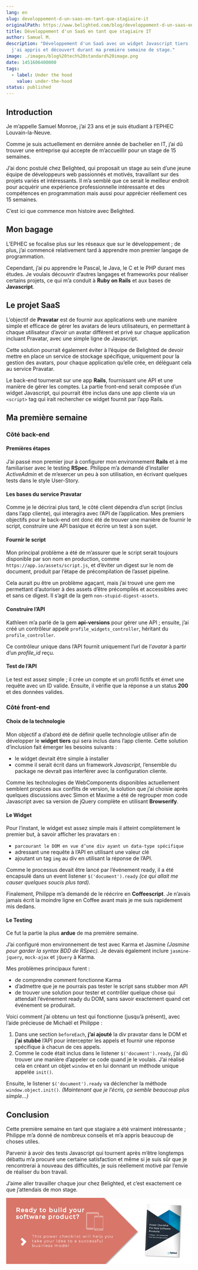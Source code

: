 ```yaml
---
lang: en
slug: developpement-d-un-saas-en-tant-que-stagiaire-it
originalPath: https://www.belighted.com/blog/developpement-d-un-saas-en-tant-que-stagiaire-it
title: Développement d'un SaaS en tant que stagiaire IT
author: Samuel M.
description: "Développement d'un SaaS avec un widget Javascript tiers : ce que
  j'ai appris et découvert durant ma première semaine de stage."
image: ./images/blog%20tech%20standard%20image.png
date: 1451606400000
tags:
  - label: Under the hood
    value: under-the-hood
status: published
---
```

Introduction
------------

Je m’appelle Samuel Monroe, j’ai 23 ans et je suis étudiant à l’EPHEC Louvain-la-Neuve.

Comme je suis actuellement en dernière année de bachelier en IT, j’ai dû trouver une entreprise qui accepte de m’accueillir pour un stage de 15 semaines.

J’ai donc postulé chez Belighted, qui proposait un stage au sein d’une jeune équipe de développeurs web passionnés et motivés, travaillant sur des projets variés et intéressants. Il m’a semblé que ce serait le meilleur endroit pour acquérir une expérience professionnelle intéressante et des compétences en programmation mais aussi pour apprécier réellement ces 15 semaines.

C’est ici que commence mon histoire avec Belighted.

Mon bagage
----------

L’EPHEC se focalise plus sur les réseaux que sur le développement ; de plus, j’ai commencé relativement tard à apprendre mon premier langage de programmation.

Cependant, j’ai pu apprendre le Pascal, le Java, le C et le PHP durant mes études. Je voulais découvrir d’autres langages et frameworks pour réaliser certains projets, ce qui m’a conduit à **Ruby on Rails** et aux bases de **Javascript**.

Le projet SaaS
--------------

L’objectif de **Pravatar** est de fournir aux applications web une manière simple et efficace de gérer les avatars de leurs utilisateurs, en permettant à chaque utilisateur d’avoir un avatar différent et privé sur chaque application incluant Pravatar, avec une simple ligne de Javascript.

Cette solution pourrait également éviter à l’équipe de Belighted de devoir mettre en place un service de stockage spécifique, uniquement pour la gestion des avatars, pour chaque application qu’elle crée, en déléguant cela au service Pravatar.

Le back-end tournerait sur une app **Rails**, fournissant une API et une manière de gérer les comptes. La partie front-end serait composée d’un widget Javascript, qui pourrait être inclus dans une app cliente via un `<script>` tag qui irait rechercher ce widget fournit par l’app Rails.

Ma première semaine
-------------------

### Côté back-end

#### Premières étapes

J’ai passé mon premier jour à configurer mon environnement **Rails** et à me familiariser avec Ie testing **RSpec**. Philippe m’a demandé d’installer _ActiveAdmin_ et de m’exercer un peu à son utilisation, en écrivant quelques tests dans le style User-Story.

#### Les bases du service Pravatar

Comme je le décrirai plus tard, le côté client dépendra d’un script (inclus dans l’app cliente), qui interagira avec l’API de l’application. Mes premiers objectifs pour le back-end ont donc été de trouver une manière de fournir le script, construire une API basique et écrire un test à son sujet.

#### Fournir le script

Mon principal problème a été de m’assurer que le script serait toujours disponible par son nom en production, comme `https://app.io/assets/script.js`, et d’éviter un digest sur le nom de document, produit par l’étape de précompilation de l’asset pipeline.

Cela aurait pu être un problème agaçant, mais j’ai trouvé une gem me permettant d’autoriser à des assets d’être précompilés et accessibles avec et sans ce digest. Il s’agit de la gem `non-stupid-digest-assets`.

#### Construire l’API

Kathleen m’a parlé de la gem **api-versions** pour gérer une API ; ensuite, j’ai créé un contrôleur appelé `profile_widgets_controller`, héritant du `profile_controller`.

Ce contrôleur unique dans l’API fournit uniquement l’url de l’_avatar_ à partir d’un _profile\_id_ reçu.

#### Test de l’API

Le test est assez simple ; il crée un compte et un profil fictifs et émet une requête avec un ID valide. Ensuite, il vérifie que la réponse a un status **200** et des données valides.

### Côté front-end

#### Choix de la technologie

Mon objectif a d’abord été de définir quelle technologie utiliser afin de développer le **widget tiers** qui sera inclus dans l’app cliente. Cette solution d’inclusion fait émerger les besoins suivants :

*   le widget devrait être simple à installer
*   comme il serait écrit dans un framework _Javascript_, l’ensemble du package ne devrait pas interférer avec la configuration cliente.

Comme les technologies de WebComponents disponibles actuellement semblent propices aux conflits de version, la solution que j’ai choisie après quelques discussions avec Simon et Maxime a été de regrouper mon code Javascript avec sa version de jQuery complète en utilisant **Browserify**.

#### Le Widget

Pour l’instant, le widget est assez simple mais il atteint complètement le premier but, à savoir afficher les pravatars en :

*   `parcourant le DOM en vue d’une div ayant un data-type spécifique`
*   adressant une requête à l’API en utilisant une valeur clé
*   ajoutant un tag `img` au div en utilisant la réponse de l’API.

Comme le processus devait être lancé par l’événement ready, il a été encapsulé dans un event listener `$('document').ready` _(ce qui allait me causer quelques soucis plus tard)_.

Finalement, Philippe m’a demandé de le réécrire en **Coffeescript**. Je n’avais jamais écrit la moindre ligne en Coffee avant mais je me suis rapidement mis dedans.

#### Le Testing

Ce fut la partie la plus **ardue** de ma première semaine.

J’ai configuré mon environnement de test avec Karma et Jasmine _(Jasmine pour garder la syntax BDD de RSpec)._ Je devais également inclure `jasmine-jquery`, `mock-ajax` et `jQuery` à Karma.

Mes problèmes principaux furent :

*   de comprendre comment fonctionne Karma
*   d’admettre que je ne pourrais pas tester le script sans stubber mon API
*   de trouver une solution pour tester et contrôler quelque chose qui attendait l’événement ready du DOM, sans savoir exactement quand cet événement se produirait.

Voici comment j’ai obtenu un test qui fonctionne (jusqu’à présent), avec l’aide précieuse de Michaël et Philippe :

1.  Dans une section `beforeEach`, **j’ai ajouté** la div pravatar dans le DOM et **j’ai stubbé** l’API pour intercepter les appels et fournir une réponse spécifique à chacun de ces appels.
2.  Comme le code était inclus dans le listener `$('document').ready`, j’ai dû trouver une manière d’appeler ce code quand je le voulais. J’ai réalisé cela en créant un objet `window` et en lui donnant un méthode unique appelée `init()`.

Ensuite, le listener `$('document').ready` va déclencher la méthode `window.object.init()`. _(Maintenant que je l’écris, ça semble beaucoup plus simple…)_

Conclusion
----------

Cette première semaine en tant que stagiaire a été vraiment intéressante ; Philippe m’a donné de nombreux conseils et m’a appris beaucoup de choses utiles.

Parvenir à avoir des tests Javascript qui tournent après m’être longtemps débattu m’a procuré une certaine satisfaction et même si je suis sûr que je rencontrerai à nouveau des difficultés, je suis réellement motivé par l’envie de réaliser du bon travail.

J’aime aller travailler chaque jour chez Belighted, et c’est exactement ce que j’attendais de mon stage.  
  
[![New Call-to-action](/content/images/legacy/UPTtKvQU_5rjKfQJ1Qjwk.png)](https://cta-redirect.hubspot.com/cta/redirect/1684659/fb3606cc-cc1b-47d0-ae85-2c9f69837fe2)